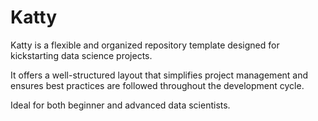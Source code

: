 # Katty

Katty is a flexible and organized repository template designed for kickstarting data science projects.

It offers a well-structured layout that simplifies project management and ensures best practices are followed throughout the development cycle.

Ideal for both beginner and advanced data scientists.
